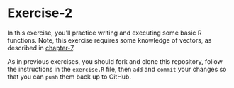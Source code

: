 # Exercise-2

In this exercise, you'll practice writing and executing some basic R
functions. Note, this exercise requires some knowledge of vectors, as
described in [chapter-7](https://info201.github.io/vectors.html).

As in previous exercises, you should fork and clone this repository,
follow the instructions in the `exercise.R` file, then `add` and
`commit` your changes so that you can `push` them back up to GitHub.
